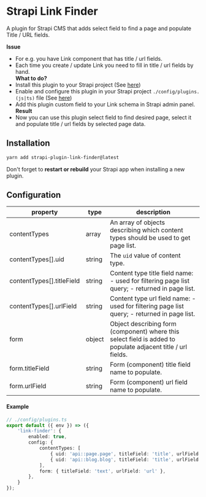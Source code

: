 # Strapi Link Finder

A plugin for Strapi CMS that adds select field to find a page and populate Title / URL fields.

**Issue**
* For e.g. you have Link component that has title / url fields.
* Each time you create / update Link you need to fill in title / url fields by hand.  
**What to do?**
* Install this plugin to your Strapi project (See [here](#installation))
* Enable and configure this plugin in your Strapi project ```./config/plugins.(js|ts)``` file (See [here](#configuration))
* Add this plugin custom field to your Link schema in Strapi admin panel.  
**Result**
* Now you can use this plugin select field to find desired page, select it and populate title / url fields by selected page data.

## Installation

```bash
yarn add strapi-plugin-link-finder@latest
```

Don't forget to **restart or rebuild** your Strapi app when installing a new plugin.

## Configuration

| property                  | type   | description                                                                                                  |
|---------------------------|--------|--------------------------------------------------------------------------------------------------------------|
| contentTypes              | array  | An array of objects describing which content types should be used to get page list.                          |
| contentTypes[].uid        | string | The `uid` value of content type.                                                                             |
| contentTypes[].titleField | string | Content type title field name: - used for filtering page list query; - returned in page list.                |
| contentTypes[].urlField   | string | Content type url field name: -used for filtering page list query; - returned in page list.                   |
| form                      | object | Object describing form (component) where this select field is added to populate adjacent title / url fields. |
| form.titleField           | string | Form (component) title field name to populate.                                                               |
| form.urlField             | string | Form (component) url field name to populate.                                                                 |

#### Example

```ts
// ./config/plugins.ts
export default ({ env }) => ({
    'link-finder': {
        enabled: true,
        config: {
            contentTypes: [
                { uid: 'api::page.page', titleField: 'title', urlField: 'fullUrl' },
                { uid: 'api::blog.blog', titleField: 'title', urlField: 'fullUrl' },
            ],
            form: { titleField: 'text', urlField: 'url' },
        },
    }
});
```